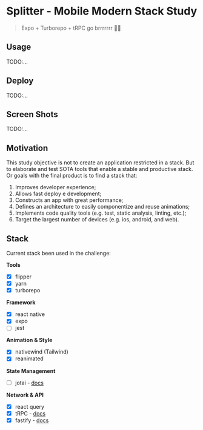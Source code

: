 # Splitter - Mobile Modern Stack Study

> Expo + Turborepo + tRPC go brrrrrrr 🚀🔥

## Usage

TODO:...

## Deploy

TODO:...

## Screen Shots

TODO:...

## Motivation

This study objective is not to create an application restricted in a stack. But to elaborate and test SOTA tools that enable a stable and productive stack.
Or goals with the final product is to find a stack that:

1. Improves developer experience;
2. Allows fast deploy e development;
3. Constructs an app with great performance;
4. Defines an architecture to easily componentize and reuse animations;
5. Implements code quality tools (e.g. test, static analysis, linting, etc.);
6. Target the largest number of devices (e.g. ios, android, and web).

## Stack

Current stack been used in the challenge:

**Tools**

- [x] flipper
- [x] yarn
- [x] turborepo

**Framework**

- [x] react native
- [x] expo
- [ ] jest

**Animation & Style**

- [x] nativewind (Tailwind)
- [x] reanimated

**State Management**

- [ ] jotai - [docs](https://jotai.org/)

**Network & API**

- [x] react query
- [x] tRPC - [docs](https://trpc.io/)
- [x] fastify - [docs](https://www.fastify.io/)
